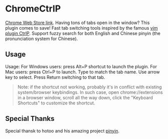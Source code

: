 # ChromeCtrlP
[Chrome Web Store link](https://chrome.google.com/webstore/detail/tab-ctrlp/pebcgobhffpbcdobjepnhhhkmeokhojl).
Having tons of tabs open in the window? This plugin comes to save! Fast tab switching tools inspired by the famous [vim plugin CtrlP](http://www.bestofvim.com/plugin/ctrl-p/). Support fuzzy search for both English and Chinese pinyin (the pronunciation system for Chinese). 

## Usage
Usage: For Windows users: press Alt+P shortcut to launch the plugin. For Mac users: press Ctrl+P to launch. Type to match the tab name. Use arrow key to select. Press Return switching to that tab. 
>Note: if the shortcut not working, probably it's in conflict with existing system/browser keybindings. In such case, open chrome://extensions in a browser window, scroll all the way down, click the "Keyboard Shortcuts" to customize the shortcut. 

## Special Thanks
Special thansk to hotoo and his amazing project [pinyin](https://github.com/hotoo/pinyin).
